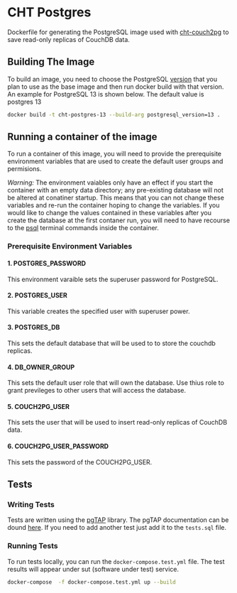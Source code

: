 # CHT Postgres

Dockerfile for generating the PostgreSQL image used with [cht-couch2pg](https://github.com/medic/cht-couch2pg) to save read-only replicas of CouchDB data.

## Building The Image

To build an image, you need to choose the  PostgreSQL [version](https://hub.docker.com/_/postgres) that you plan to use as the base image and then run docker build with that version. An example for PostgreSQL 13 is shown below. The default value is postgres 13

```bash
docker build -t cht-postgres-13 --build-arg postgresql_version=13 .
```

## Running a container of the image

To run a container of this image, you will need to provide the prerequisite environment variables that are used to create the default user groups and permisions.

*Warning:* The environment vaiables only have an effect if you start the container with an empty data directory; any pre-existing database will not be altered at conatiner startup. This means that you can not change these variables and re-run the container hoping to change the variables.  If you would like to change the values contained in these variables after you create the database at the first contaner run, you will need to have recourse to the [psql](https://www.postgresql.org/docs/13/app-psql.html) terminal commands inside the container.

### Prerequisite Environment Variables

#### 1. POSTGRES_PASSWORD

This environment varaible sets the superuser password for PostgreSQL.

#### 2. POSTGRES_USER

This variable creates the specified user with superuser power.

#### 3. POSTGRES_DB

This sets the default database that will be used to to store the couchdb replicas.

#### 4. DB_OWNER_GROUP

This sets the default user role that will own the database. Use thius role to grant previleges to other users that will access the database.

#### 5. COUCH2PG_USER

This sets the user that will be used to insert read-only replicas of CouchDB data.

#### 6. COUCH2PG_USER_PASSWORD

This sets the password of the COUCH2PG_USER.

## Tests

### Writing Tests

Tests are written using the [pgTAP](https://pgtap.org/) library.  The pgTAP documentation can be dound [here](https://pgtap.org/). If you need to add another test just add it to the `tests.sql` file.

### Running Tests

To run tests locally, you can run the `docker-compose.test.yml` file. The test results will appear under  sut (software under test) service.

```bash
docker-compose  -f docker-compose.test.yml up --build
```
